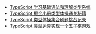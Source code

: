 - [TypeScript 学习基础语法和理解类型系统](./ts-base-study)
- [TypeScript 掘金小册类型体操通关秘籍](./ts-juejin-typebook)
- [TypeScript 类型体操集合刷题挑战记录](./ts-challenges)
- [TypeScript 类型运算实现一个五子棋游戏](./ts-gobang)
